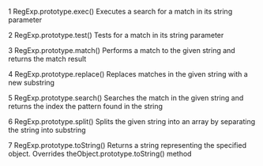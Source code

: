 
1 RegExp.prototype.exec()
Executes a search for a match in its string parameter

2	RegExp.prototype.test()
Tests for a match in its string parameter

3	RegExp.prototype.match()
Performs a match to the given string and returns the match result

4	RegExp.prototype.replace()
Replaces matches in the given string with a new substring

5	RegExp.prototype.search()
Searches the match in the given string and returns the index the pattern found in the string

6	RegExp.prototype.split()
Splits the given string into an array by separating the string into substring

7	RegExp.prototype.toString()
Returns a string representing the specified object. Overrides theObject.prototype.toString() method
